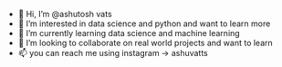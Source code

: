 - 👋 Hi, I’m @ashutosh vats 
- 👀 I’m interested in data science and python and want to learn more 
- 🌱 I’m currently learning data science and machine learning 
- 💞️ I’m looking to collaborate on real world projects and want to learn 
- 📫 you can reach me using instagram -> ashuvatts

<!---
ashutosh-vats01/ashutosh-vats01 is a ✨ special ✨ repository because its `README.md` (this file) appears on your GitHub profile.
You can click the Preview link to take a look at your changes.
--->
